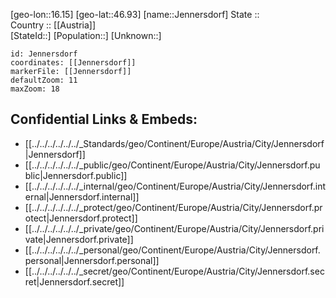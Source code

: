﻿---
location: [46.93,16.15] 
mapzoom: [7,12] 
mapmarker: city 
type: City
tags:
- geo/City


SpocWebEntityId: 31186
isDeleted: false
confidential: public

---
[geo-lon::16.15] 
[geo-lat::46.93] 
[name::Jennersdorf] 
State ::  
Country :: [[Austria]]  
[StateId::] 
[Population::] 
[Unknown::] 


```leaflet
id: Jennersdorf
coordinates: [[Jennersdorf]] 
markerFile: [[Jennersdorf]] 
defaultZoom: 11 
maxZoom: 18
```


## Confidential Links & Embeds: 
- [[../../../../../../_Standards/geo/Continent/Europe/Austria/City/Jennersdorf|Jennersdorf]] 
- [[../../../../../../_public/geo/Continent/Europe/Austria/City/Jennersdorf.public|Jennersdorf.public]] 
- [[../../../../../../_internal/geo/Continent/Europe/Austria/City/Jennersdorf.internal|Jennersdorf.internal]] 
- [[../../../../../../_protect/geo/Continent/Europe/Austria/City/Jennersdorf.protect|Jennersdorf.protect]] 
- [[../../../../../../_private/geo/Continent/Europe/Austria/City/Jennersdorf.private|Jennersdorf.private]] 
- [[../../../../../../_personal/geo/Continent/Europe/Austria/City/Jennersdorf.personal|Jennersdorf.personal]] 
- [[../../../../../../_secret/geo/Continent/Europe/Austria/City/Jennersdorf.secret|Jennersdorf.secret]] 
